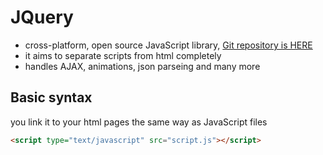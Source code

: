 # JQuery

- cross-platform, open source JavaScript library, [Git repository is HERE](https://github.com/jquery/jquery)
- it aims to separate scripts from html completely
- handles AJAX, animations, json parseing and many more

## Basic syntax

you link it to your html pages the same way as JavaScript files

```html
<script type="text/javascript" src="script.js"></script>
```
